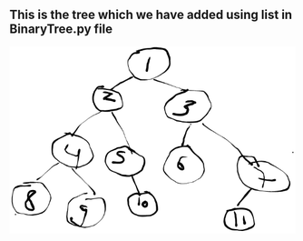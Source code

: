 ## This is the tree which we have added using list in BinaryTree.py file<br>
![alt text](https://github.com/themockingjester/Datastructures/blob/master/venv/images/tree.png)
